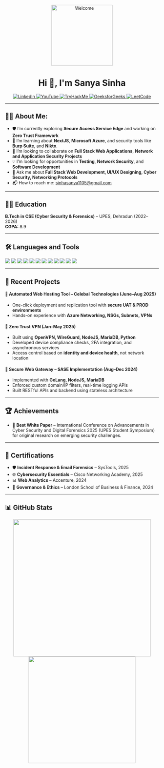 <p align="center">
  <img src="https://www.icegif.com/wp-content/uploads/2023/07/icegif-499.gif" alt="Welcome" width="200"/>
</p>

<h1 align="center">Hi 👋, I'm Sanya Sinha</h1>
<p align="center">
  <a href="https://www.linkedin.com/in/sanya-sinha-a859ab244/" target="_blank">
    <img src="https://img.shields.io/badge/LinkedIn-0077B5?style=for-the-badge&logo=linkedin&logoColor=white" alt="LinkedIn"/>
  </a>
  
  <a href="https://www.youtube.com/@sanyasinha11" target="_blank">
    <img src="https://img.shields.io/badge/YOUTUBE-FF0000?style=for-the-badge&logo=youtube&logoColor=white" alt="YouTube"/>
  </a>
  
  <a href="https://tryhackme.com/p/boogie.woogie" target="_blank">
    <img src="https://img.shields.io/badge/TryHackMe-red?style=for-the-badge&logo=tryhackme&logoColor=white" alt="TryHackMe"/>
  </a>

  <a href="https://www.geeksforgeeks.org/user/sanya_11/" target="_blank">
    <img src="https://img.shields.io/badge/GeeksforGeeks-0F9D58?style=for-the-badge&logo=geeksforgeeks&logoColor=white" alt="GeeksforGeeks"/>
  </a>

  <a href="https://leetcode.com/u/Sanya_11/" target="_blank">
    <img src="https://img.shields.io/badge/LeetCode-FFA116?style=for-the-badge&logo=leetcode&logoColor=black" alt="LeetCode"/>
  </a>
</p>

---

## 👩‍💻 About Me:
- 🛡️ I’m currently exploring **Secure Access Service Edge** and working on **Zero Trust Framework**
- 🌱 I’m learning about **NextJS**, **Microsoft Azure**, and security tools like **Burp Suite**, and **Nikto**.
- 🤝 I’m looking to collaborate on **Full Stack Web Applications**, **Network and Application Security Projects**
- 💡 I’m looking for opportunities in **Testing**, **Network Security**, and **Software Development**
- 🧠 Ask me about **Full Stack Web Development, UI/UX Designing, Cyber Security, Networking Protocols**
- 📬 How to reach me: [sinhasanya1105@gmail.com](mailto:sinhasanya1105@gmail.com)

---

## 🧑‍🎓 Education

**B.Tech in CSE (Cyber Security & Forensics)** – UPES, Dehradun (2022–2026)  
**CGPA:** 8.9

---

## 🛠️ Languages and Tools

<p align="left">
  <img src="https://img.shields.io/badge/Python-3776AB?style=for-the-badge&logo=python&logoColor=white"/>
  <img src="https://img.shields.io/badge/Java-ED8B00?style=for-the-badge&logo=java&logoColor=white"/>
  <img src="https://img.shields.io/badge/MySQL-00000F?style=for-the-badge&logo=mysql&logoColor=white"/>
  <img src="https://img.shields.io/badge/MongoDB-4EA94B?style=for-the-badge&logo=mongodb&logoColor=white"/>
  <img src="https://img.shields.io/badge/PostgreSQL-316192?style=for-the-badge&logo=postgresql&logoColor=white"/>
  <img src="https://img.shields.io/badge/Node.js-339933?style=for-the-badge&logo=nodedotjs&logoColor=white"/>
  <img src="https://img.shields.io/badge/React-61DAFB?style=for-the-badge&logo=react&logoColor=black"/>
  <img src="https://img.shields.io/badge/FastAPI-009688?style=for-the-badge&logo=fastapi&logoColor=white"/>
  <img src="https://img.shields.io/badge/Nmap-008000?style=for-the-badge&logo=nmap&logoColor=white"/>
  <img src="https://img.shields.io/badge/Wireshark-1679A7?style=for-the-badge&logo=wireshark&logoColor=white"/>
  <img src="https://img.shields.io/badge/Metasploit-000000?style=for-the-badge&logo=metasploit&logoColor=white"/>
  <img src="https://img.shields.io/badge/Linux-FCC624?style=for-the-badge&logo=linux&logoColor=black"/>
</p>

---

## 📌 Recent Projects

#### 🚀 Automated Web Hosting Tool – Celebal Technologies (June–Aug 2025)
- One-click deployment and replication tool with **secure UAT & PROD environments**
- Hands-on experience with **Azure Networking, NSGs, Subnets, VPNs**

#### 🧩 Zero Trust VPN (Jan–May 2025)
- Built using **OpenVPN, WireGuard, NodeJS, MariaDB, Python**
- Developed device compliance checks, 2FA integration, and asynchronous services
- Access control based on **identity and device health**, not network location

#### 🔐 Secure Web Gateway – SASE Implementation (Aug–Dec 2024)
- Implemented with **GoLang, NodeJS, MariaDB**
- Enforced custom domain/IP filters, real-time logging APIs
- Built RESTful APIs and backend using stateless architecture

---

## 🏆 Achievements

- 🥇 **Best White Paper** – International Conference on Advancements in Cyber Security and Digital Forensics 2025 (UPES Student Symposium) for original research on emerging security challenges.

---

## 📜 Certifications

- 🛡️ **Incident Response & Email Forensics** – SysTools, 2025  
- 🌐 **Cybersecurity Essentials** – Cisco Networking Academy, 2025
- 📊 **Web Analytics** – Accenture, 2024  
- 🧭 **Governance & Ethics** – London School of Business & Finance, 2024

---

## 📊 GitHub Stats

<p align="center">
  <img src="https://github-readme-stats.vercel.app/api?username=SanyaSinha11&show_icons=true&theme=radical" width="450"/>
  <img src="https://github-readme-stats.vercel.app/api/top-langs/?username=SanyaSinha11&layout=compact&theme=radical" width="350"/>
</p>

<!--
**SanyaSinha11/SanyaSinha11** is a ✨ _special_ ✨ repository because its `README.md` (this file) appears on your GitHub profile.

Here are some ideas to get you started:

- 🔭 I’m currently working on ...
- 🌱 I’m currently learning ...
- 👯 I’m looking to collaborate on ...
- 🤔 I’m looking for help with ...
- 💬 Ask me about ...
- 📫 How to reach me: ...
- 😄 Pronouns: ...
- ⚡ Fun fact: ...
-->
